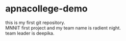 # apnacollege-demo
this is my first git repository.
<br>
MNNIT first project and my team name is radient night.
<br>
team leader is deepika.
